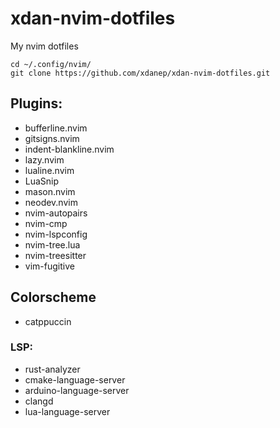 # xdan-nvim-dotfiles
My nvim dotfiles

```     
cd ~/.config/nvim/
git clone https://github.com/xdanep/xdan-nvim-dotfiles.git
```
## Plugins:
- bufferline.nvim
- gitsigns.nvim
- indent-blankline.nvim
- lazy.nvim
- lualine.nvim
- LuaSnip
- mason.nvim
- neodev.nvim
- nvim-autopairs
- nvim-cmp
- nvim-lspconfig
- nvim-tree.lua 
- nvim-treesitter
- vim-fugitive

## Colorscheme
- catppuccin

### LSP:
- rust-analyzer
- cmake-language-server
- arduino-language-server
- clangd
- lua-language-server
